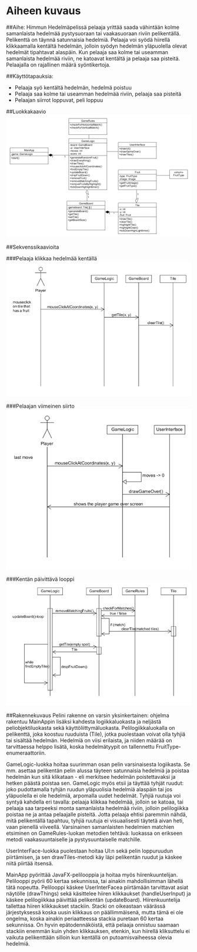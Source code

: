 ﻿# Aiheen kuvaus

##Aihe: 
Himmun Hedelmäpelissä pelaaja yrittää saada vähintään kolme samanlaista hedelmää pystysuoraan tai vaakasuoraan riviin pelikentällä. Pelikenttä on täynnä satunnaisia hedelmiä. Pelaaja voi syödä hiirellä klikkaamalla kentältä hedelmän, jolloin syödyn hedelmän yläpuolella olevat hedelmät tipahtavat alaspäin. Kun pelaaja saa kolme tai useamman samanlaista hedelmää riviin, ne katoavat kentältä ja pelaaja saa pisteitä. Pelaajalla on rajallinen määrä syöntikertoja.

##Käyttötapauksia:
* Pelaaja syö kentältä hedelmän, hedelmä poistuu
* Pelaaja saa kolme tai useamman hedelmää riviin, pelaaja saa pisteitä
* Pelaajan siirrot loppuvat, peli loppuu

##Luokkakaavio
![luokkakaavio](luokkakaavio.png)

##Sekvenssikaavioita

###Pelaaja klikkaa hedelmää kentällä
![klikki](mouseclickonfruit.png)

###Pelaajan viimeinen siirto
![loppu](lastmove.png)

###Kentän päivittävä looppi
![loop](updateboardloop.png)

##Rakennekuvaus
Pelini rakenne on varsin yksinkertainen: ohjelma rakentuu MainAppin lisäksi kahdesta logiikkaluokasta ja neljästä peliobjektiluokasta sekä käyttöliittymäluokasta. Pelilogiikkaluokalla on pelikenttä, joka koostuu ruuduista (Tile), jotka puolestaan voivat olla tyhjiä tai sisältää hedelmän. Hedelmiä on viisi erilaista, ja niiden määrää on tarvittaessa helppo lisätä, koska hedelmätyypit on tallennettu FruitType-enumeraattoriin.

GameLogic-luokka hoitaa suurimman osan pelin varsinaisesta logiikasta. Se mm. asettaa pelikentän pelin alussa täyteen satunnaisia hedelmiä ja poistaa hedelmän kun sitä klikataan - eli merkitsee hedelmän poistettavaksi ja hetken päästä poistaa sen. GameLogic myös etsii ja täyttää tyhjät ruudut: joko pudottamalla tyhjän ruudun yläpuolisia hedelmiä alaspäin tai jos yläpuolella ei ole hedelmiä, arpomalla uudet hedelmät. Tyhjiä ruutuja voi syntyä kahdella eri tavalla: pelaaja klikkaa hedelmää, jolloin se katoaa, tai pelaaja saa tarpeeksi monta samanlaista hedelmää riviin, jolloin pelilogiikka poistaa ne ja antaa pelaajalle pisteitä. Jotta pelaaja ehtisi paremmin nähdä, mitä pelikentällä tapahtuu, tyhjiä ruutuja ei visuaalisesti täytetä aivan heti, vaan pienellä viiveellä. Varsinainen samanlaisten hedelmien matchien etsiminen on GameRules-luokan metodien tehtävä: luokassa on erikseen metodi vaakasuuntaiselle ja pystysuuntaiselle matchille.

UserInterFace-luokka puolestaan hoitaa UI:n sekä pelin loppuruudun piirtämisen, ja sen drawTiles-metodi käy läpi pelikentän ruudut ja käskee niitä piirtää itsensä.

MainApp pyörittää JavaFX-pelilooppia ja hoitaa myös hiirenkuuntelijan. Pelilooppi pyörii 60 kertaa sekunnissa, tai ainakin mahdollisimman lähellä tätä nopeutta. Pelilooppi käskee UserInterFacea piirtämään tarvittavat asiat näytölle (drawThings) sekä käsittelee hiiren klikkaukset (handleUserInput) ja käskee pelilogiikkaa päivittää pelikentän (updateBoard). Hiirenkuuntelija tallettaa hiiren klikkaukset stackiin. Stacki on oikeastaan väärässä järjestyksessä koska uusin klikkaus on päällimmäisenä, mutta tämä ei ole ongelma, koska ainakin periaatteessa stackia puretaan 60 kertaa sekunnissa. On hyvin epätodennäköistä, että pelaaja onnistuu saamaan stackiin enemmän kuin yhden klikkauksen, etenkin, kun hiirellä kliksuttelu ei vaikuta pelikenttään silloin kun kentällä on putoamisvaiheessa olevia hedelmiä.


